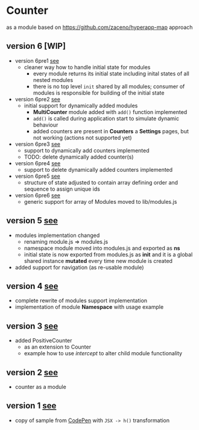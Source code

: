 # Counter
as a module based on https://github.com/zaceno/hyperapp-map approach

## version 6 [WIP]

- version 6pre1 [see](https://rawcdn.githack.com/mshgh/ha2-samples/41fb843359c8e9e21c32e56e356913d09402523b/index.html)
  - cleaner way how to handle initial state for modules
    - every module returns its initial state including inital states of all nested modules
    - there is no top level `init` shared by all modules; consumer of modules is responsible for building of the initial state
- version 6pre2 [see](https://rawcdn.githack.com/mshgh/ha2-samples/2b990cd6ef159433fa9117d1be3fc2603359f341/index.html)
  - initial support for dynamically added modules
    - **MultiCounter** module added with `add()` function implemented
    - `add()` is called during application start to simulate dynamic behaviour
    - added counters are present in **Counters** a **Settings** pages, but not working (actions not supported yet)
- version 6pre3 [see](https://rawcdn.githack.com/mshgh/ha2-samples/f569841138a383b312dd50d8bfe1bd624cf049eb/index.html)
  - support to dynamically add counters implemented
  - TODO: delete dynamically added counter(s)
- version 6pre4 [see](https://rawcdn.githack.com/mshgh/ha2-samples/00d647d2d4890797e675138cb111573800404e0d/index.html)
  - support to delete dynamically added counters implemented
- version 6pre5 [see](https://rawcdn.githack.com/mshgh/ha2-samples/def0c3eabf0c2fddb7f0686c1d3bdf83d5a2f240/index.html)
  - structure of state adjusted to contain array defining order and sequence to assign unique ids
- version 6pre6 [see](https://rawcdn.githack.com/mshgh/ha2-samples/f1f8c248226a729d9e1de96a17d3d613e032274a/index.html)
  - generic support for array of Modules moved to lib/modules.js

## version 5 [see](https://rawcdn.githack.com/mshgh/ha2-samples/counter-map-v5/index.html)

- modules implementation changed
  - renaming module.js => modules.js
  - namespace module moved into modules.js and exported as **ns**
  - initial state is now exported from modules.js as **init** and it is a global shared instance **mutated** every time new module is created
- added support for navigation (as re-usable module)

## version 4 [see](https://rawcdn.githack.com/mshgh/ha2-samples/counter-map-v4/index.html)

- complete rewrite of modules support implementation
- implementation of module **Namespace** with usage example

## version 3 [see](https://rawcdn.githack.com/mshgh/ha2-samples/counter-map-v3/index.html)

- added PositiveCounter
  - as an extension to Counter
  - example how to use *intercept* to alter child module functionality

## version 2 [see](https://rawcdn.githack.com/mshgh/ha2-samples/counter-map-v2/index.html)

- counter as a module

## version 1 [see](https://rawcdn.githack.com/mshgh/ha2-samples/counter-map-v1/index.html)

- copy of sample from [CodePen](https://codepen.io/zaceno/pen/ExxdzJZ) with `JSX -> h()` transformation
